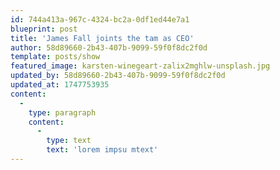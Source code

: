 ```yaml
---
id: 744a413a-967c-4324-bc2a-0df1ed44e7a1
blueprint: post
title: 'James Fall joints the tam as CEO'
author: 58d89660-2b43-407b-9099-59f0f8dc2f0d
template: posts/show
featured_image: karsten-winegeart-zalix2mghlw-unsplash.jpg
updated_by: 58d89660-2b43-407b-9099-59f0f8dc2f0d
updated_at: 1747753935
content:
  -
    type: paragraph
    content:
      -
        type: text
        text: 'lorem impsu mtext'
---
```

